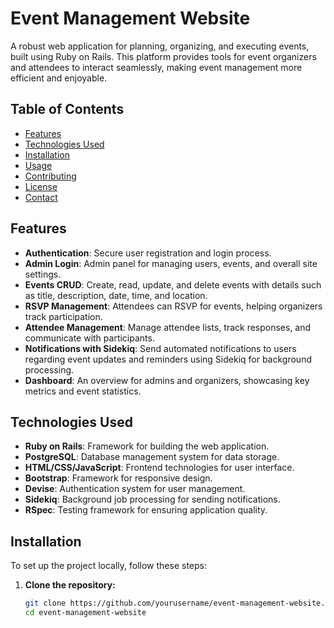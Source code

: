 # Event Management Website

A robust web application for planning, organizing, and executing events, built using Ruby on Rails. This platform provides tools for event organizers and attendees to interact seamlessly, making event management more efficient and enjoyable.

## Table of Contents

- [Features](#features)
- [Technologies Used](#technologies-used)
- [Installation](#installation)
- [Usage](#usage)
- [Contributing](#contributing)
- [License](#license)
- [Contact](#contact)

## Features

- **Authentication**: Secure user registration and login process.
- **Admin Login**: Admin panel for managing users, events, and overall site settings.
- **Events CRUD**: Create, read, update, and delete events with details such as title, description, date, time, and location.
- **RSVP Management**: Attendees can RSVP for events, helping organizers track participation.
- **Attendee Management**: Manage attendee lists, track responses, and communicate with participants.
- **Notifications with Sidekiq**: Send automated notifications to users regarding event updates and reminders using Sidekiq for background processing.
- **Dashboard**: An overview for admins and organizers, showcasing key metrics and event statistics.

## Technologies Used

- **Ruby on Rails**: Framework for building the web application.
- **PostgreSQL**: Database management system for data storage.
- **HTML/CSS/JavaScript**: Frontend technologies for user interface.
- **Bootstrap**: Framework for responsive design.
- **Devise**: Authentication system for user management.
- **Sidekiq**: Background job processing for sending notifications.
- **RSpec**: Testing framework for ensuring application quality.

## Installation

To set up the project locally, follow these steps:

1. **Clone the repository:**
   ```bash
   git clone https://github.com/yourusername/event-management-website.git
   cd event-management-website
